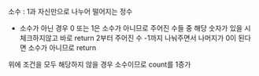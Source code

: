소수 : 1과 자신만으로 나누어 떨어지는 정수

- 소수가 아닌 경우
  0 또는 1은 소수가 아니므로 주어진 수들 중 해당 숫자가 있을 시 체크하지않고 바로 return
  2부터 주어진 수 -1까지 나눠주면서 나머지가 0이 된다면 소수가 아니므로 return

위에 조건을 모두 해당하지 않을 경우 소수이므로 count를 1증가
